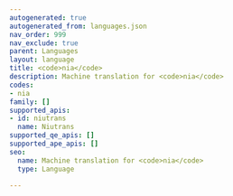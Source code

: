 ```yaml
---
autogenerated: true
autogenerated_from: languages.json
nav_order: 999
nav_exclude: true
parent: Languages
layout: language
title: <code>nia</code>
description: Machine translation for <code>nia</code>
codes:
- nia
family: []
supported_apis:
- id: niutrans
  name: Niutrans
supported_qe_apis: []
supported_ape_apis: []
seo:
  name: Machine translation for <code>nia</code>
  type: Language

---
```


